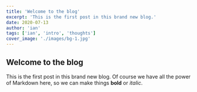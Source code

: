 ```yaml
---
title: 'Welcome to the blog'
excerpt: 'This is the first post in this brand new blog.'
date: 2020-07-13
author: 'ian'
tags: ['ian', 'intro', 'thoughts']
cover_image: './images/bg-1.jpg'
---
```


## Welcome to the blog

This is the first post in this brand new blog.
Of course we have all the power of Markdown here,
so we can make things **bold** or _italic_.